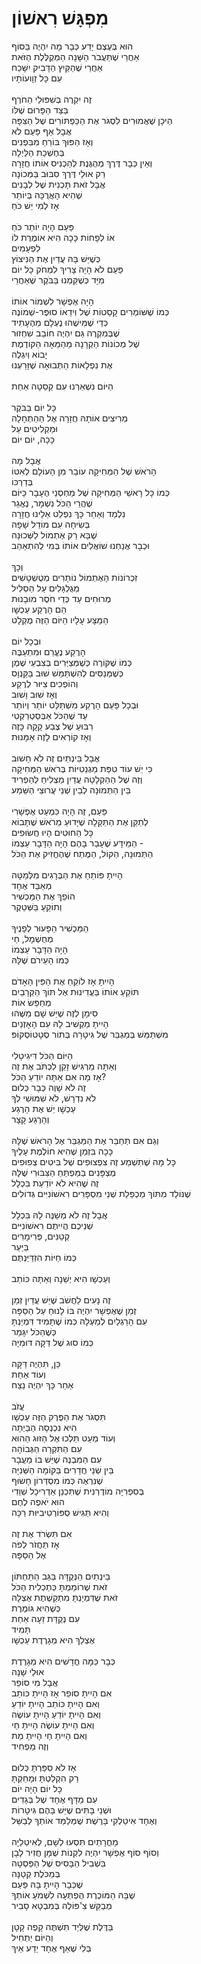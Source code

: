 # מִפְגָּשׁ רִאשׁוֹן

הוּא בְּעֶצֶם יָדַע כְּבָר מָה יִהְיֶה בַּסּוֹף\
אַחֲרֵי שֶׁתַּעֲבֹר הַשָּׁנָה הַמְּקֻלֶּלֶת הַזֹּאת\
אַחֲרֵי שֶׁהַקַּיִץ הַדָּבִיק יִשָּׁכַח\
עִם כָּל זְוָועוֹתָיו\
\
זֶה יִקְרֶה בְּשִׁפּוּלֵי הַחֹרֶף\
בַּצַּד הַפָּרוּם שֶׁלּוֹ\
הֵיכָן שֶׁאֲמוּרִים לִסְגֹּר אֶת הַכַּפְתּוֹרִים שֶׁל הַצִּפָּה\
אֲבָל אַף פַּעַם לֹא\
וְאָז הַפּוּךְ בּוֹרֵחַ מִבִּפְנִים\
בְּחֶשְׁכַת הַלַּיְלָה\
וְאֵין כְּבָר דֶּרֶךְ מְהֻגֶּנֶת לְהַכְנִיס אוֹתוֹ חֲזָרָה\
רַק אוּלַי דֶּרֶךְ סִבּוּב בַּמְּכוֹנָה\
אֲבָל זֹאת תָּכְנִית שֶׁל לְבָנִים\
שֶׁהִיא הָאֲרֻכָּה בְּיוֹתֵר\
אָז לְמִי יֵשׁ כֹּחַ\
\
פַּעַם הָיָה יוֹתֵר כֹּחַ\
אוֹ לְפָחוֹת כָּכָה הִיא אוֹמֶרֶת לוֹ\
לִפְעָמִים\
כְּשֶׁיֵּשׁ בָּהּ עֲדַיִן אֶת הַנִּיצוֹץ\
פַּעַם לֹא הָיָה צָרִיךְ לִמְחֹק כָּל יוֹם\
מִיָּד כְּשֶׁקַּמְנוּ בַּבֹּקֶר שֶׁאַחֲרֵי\
\
הָיָה אֶפְשָׁר לִשְׁמוֹר אוֹתוֹ\
כְּמוֹ שֶׁשּׁוֹמְרִים קָסֵטוֹת שֶׁל וִידֵאוֹ סוּפֶּר-שְׁמוֹנֶה\
כְּדֵי שֶׁמִּישֶׁהוּ נֶעְלָם מֵהֶעָתִיד\
שֶׁבְּמִקְרֶה גַּם יִהְיֶה חוֹבֵב שִׁחְזוּר\
שֶׁל מְכוֹנוֹת הַקְרָנָה מֵהַמֵּאָה הַקּוֹדֶמֶת\
יָבוֹא וְיִגְלֶה\
אֶת נִפְלָאוֹת הַתְּבוּאָה שֶׁזָּרַעְנוּ\
\
הַיּוֹם נִשְׁאַרְנוּ עִם קַסֵטָה אַחַת\
\
כָּל יוֹם בַּבֹּקֶר\
מְרִיצִים אוֹתָהּ חֲזָרָה אֶל הַהַתְחָלָה\
וּמַקְלִיטִים עַל\
כָּכָה, יוֹם יוֹם\
\
אֲבָל מָה\
הָרֹאשׁ שֶׁל הַמְּחִיקָה עוֹבֵר מִן הָעוֹלָם לְאִטּוֹ\
בְּדַרְכּוֹ\
כְּמוֹ כָּל רָאשֵׁי הַמְּחִיקָה שֶׁל מַחְסְנֵי הֶעָבָר כַּיּוֹם\
שֶׁהֲרֵי הַכֹּל נִשְׁמָר, נֶאֱגַר\
נִלְמַד וְאַחַר כָּךְ נִפְלַט אֵלֵינוּ חֲזָרָה\
בְּשִׂיחָה עִם מוֹדֵל שָׁפָה\
שֶׁבָּא רַק אֶתְמוֹל לַשְּׁכוּנָה\
וּכְבָר אֲנַחְנוּ שׁוֹאֲלִים אוֹתוֹ בְּמִי לְהִתְאַהֵב\
\
וְכָךְ\
זִכְרוֹנוֹת הָאֶתְמוֹל נוֹתָרִים מְטֻשְׁטָשִׁים\
מְגֻלְגָּלִים עַל הַסְלִיל\
מְרוּחִים עַד כְּדֵי חֹסֶר מוּבָנוּת\
הֵם הָרֶקַע עַכְשָׁו\
הַמַּצָּע עָלָיו הַיּוֹם הַזֶּה מֻקְלָט\
\
וּבְכָל יוֹם\
הָרֶקַע נֶעֱרַם וּמִתְעַבֶּה\
כְּמוֹ שֶׁקּוֹרֶה כְּשֶׁמְּצַיְּרִים בְּצִבְעֵי שֶׁמֶן\
כְּשֶׁמְּנַסִּים לְהִשְׁתַּמֵּשׁ שׁוּב בַּקַּנְוָס\
וְהוֹפְכִים צִיּוּר לְרֶקַע\
וְאָז שׁוּב וָשׁוּב\
וּבְכָל פַּעַם הָרֶקַע מִשְׁתַּלֵּט יוֹתֵר וְיוֹתֵר\
עַד שֶׁהַכֹּל אַבְּסְטְרַקְטִי\
רִבּוּעַ שֶׁל צֶבַע קָקָה כָּזֶה\
וְאָז קוֹרְאִים לָזֶה אָמָּנוּת\
\
אֲבָל בֵּינְתַיִם זֶה לֹא חָשׁוּב\
כִּי יֵשׁ עוֹד טִפַּת מַגְנֵטִיּוֹת בְּרֹאשׁ הַמְּחִיקָה\
וְזֶה שֶׁל הַהַקְלָטָה עֲדַיִן מַצְלִיחַ לְהַפְרִיד\
בֵּין הַתְּמוּנָה לְבֵין שְׁנֵי עֲרוּצֵי הַשֵּׁמַע\
\
פַּעַם, זֶה הָיָה כִּמְעַט אֶפְשָׁרִי\
לְתַקֵּן אֶת הַתַּקָּלָה שֶׁיָּדוּעַ מֵרֹאשׁ שֶׁתָּבוֹא\
כָּל הַחוּטִים הָיוּ חֲשׂוּפִים\
הַמֵּידָע שֶׁעָבַר בָּהֶם הָיָה הַדָּבָר עַצְמוֹ -\
הַתְּמוּנָה, הַקּוֹל, הַמֶּתַח שֶׁהֶחֱזִיק אֶת הַכֹּל\
\
הָיִיתָ פּוֹתֵחַ אֶת הַבְּרָגִים מִלְּמַטָּה\
מְאַבֵּד אֶחָד\
הוֹפֵךְ אֶת הַמַּכְשִׁיר\
וְתוֹקֵעַ בַּשְּׁטֵקֶר\
\
הַמַּכְשִׁיר הַפָּעוּר לְפָנֶיךָ\
מְחֻשְׁמָל, חַי\
הָיָה הַדָּבָר עַצְמוֹ\
כְּמוֹ הָעֵירֹם שֶׁלָּהּ\
\
הָיִיתָ אָז לוֹקֵחַ אֶת הַפִּין הָאָדֹם\
תּוֹקֵעַ אוֹתוֹ בַּעֲדִינוּת אֶל תּוֹךְ הַקְּרָבַיִם\
מְחַפֵּשׂ אוֹת\
סִימָן לְזֶה שֶׁיֵּשׁ שָׁם מַשֶּׁהוּ\
הָיִיתָ מַקְשִׁיב לָהּ עִם הָאָזְנַיִם\
מִשְׁתַּמֵּשׁ בְּמַגְבֵּר שֶׁל גִּיטָרָה בְּתוֹר סְטָטוֹסְקוֹפּ\
\
הַיּוֹם הַכֹּל דִּיגִיטָלִי\
וְאַתָּה מַרְגִּישׁ זָקֵן לִכְתֹּב אֶת זֶה\
אָז מָה אִם אַתָּה יוֹדֵעַ הַכֹּל?\
זֶה לֹא שָׁוֶה כְּבָר כְּלוּם\
לֹא נִדְרָשׁ, לֹא שִׁמּוּשִׁי לְךָ\
עַכְשָׁו יֵשׁ אֶת הָרֶגַע\
וְהָרֶגַע קָצָר\
\
וְגַם אִם תְּחַבֵּר אֶת הַמַּגְבֵּר אֶל הָרֹאשׁ שֶׁלָּהּ\
כָּכָה בִּזְמַן שֶׁהִיא חוֹלֶמֶת עָלֶיךָ\
כָּל מָה שֶׁתִּשְׁמַע זֶה צִפְצוּפִים שֶׁל בִּיטִים צְפוּפִים\
מֻצְפָּנִים בַּמַּפְתֵּחַ הַצִּבּוּרִי שֶׁלָּהּ\
זֶה שֶׁהִיא לֹא יוֹדַעַת בִּכְלָל\
שֶׁנּוֹלַד מִתּוֹךְ מַכְפֵּלַת שְׁנֵי מִסְפָּרִים רִאשׁוֹנִיִּים גְּדוֹלִים\
\
אֲבָל זֶה לֹא מְשַׁנֶּה לָהּ בִּכְלָל\
שְׁנֵיכֶם הֲיִיתֶם רִאשׁוֹנִיִּים\
קְטַנִּים, פְּרִימָרִים\
בַּיַּעַר\
כְּמוֹ חַיּוֹת הִזְדַּיַּנְתֶּם\
\
וְעַכְשָׁו הִיא יְשֵׁנָה וְאַתָּה כּוֹתֵב\
\
זֶה נָעִים לַחֲשֹׁב שֶׁיֵּשׁ עֲדַיִן זְמַן\
זְמַן שֶׁאֶפְשָׁר יִהְיֶה בּוֹ לָנוּחַ עַל הַסַּפָּה\
עִם הָרַגְלַיִם לְמַעְלָה כְּמוֹ שֶׁתָּמִיד דִּמְיַנְתָּ\
כְּשֶׁהַכֹּל יִגָּמֵר\
כְּמוֹ סוּג שֶׁל דַּקָּה דּוּמִיָּה\
\
כֵּן, תִּהְיֶה דַּקָּה\
וְעוֹד אַחַת\
אַחַר כָּךְ יִהְיֶה נֵצַח\
\
עֲזֹב\
תִּסְגֹּר אֶת הַפֶּרֶק הַזֶּה עַכְשָׁו\
הִיא נִכְנְסָה הַבַּיְתָה\
וְעוֹד מְעַט תֵּלְכוּ אֶל הַזּוּג הַהוּא\
עִם הַתִּקְרָה הַגְּבוֹהָה\
עִם הַמִּבְנֶה שֶׁיֵּשׁ בּוֹ מַעֲבָר\
בֵּין שְׁנֵי חֲדָרִים בַּקּוֹמָה הַשְּׁנִיָּה\
שֶׁנִּרְאֶה כְּמוֹ מִסְדְּרוֹן חָשׂוּף\
בְּסִפְרִיָּה מוֹדֶרְנִית שֶׁתִּכְנֵן אַדְרִיכָל שְׁוֵדִי\
הוּא יֹאפֶה לֶחֶם\
וְהִיא תַּגִּישׁ סְפּוֹרְטִיבִיּוּת רַכָּה\
\
אִם תִּשְׂרֹד אֶת זֶה\
אָז תַּחֲזֹר לְפֹה\
אֶל הַסַּפָּה\
\
בֵּינְתַיִם הַנְּקֻדָּה בַּגַּב הַתַּחְתּוֹן\
זֹאת שֶׁרוֹמַמְתָּ כְּתַכְלִית הַכֹּל\
זֹאת שֶׁדִּמְיַנְתָּ מִתְקַשֶׁתֶת אֶצְלָהּ\
כְּשֶׁהִיא גּוֹמֶרֶת\
עִם נְקֻדַּת זֵעָה אַחַת\
תָּמִיד\
אֶצְלֵךְ הִיא מְגָרֶדֶת עַכְשָׁו\
\
כְּבָר כַּמָּה חֳדָשִׁים הִיא מְגָרֶדֶת\
אוּלַי שָׁנָה\
אֲבָל מִי סוֹפֵר\
אִם הָיִיתָ סוֹפֵר אָז הָיִיתָ כּוֹתֵב\
וְאִם הָיִיתָ כּוֹתֵב הָיִיתָ יוֹדֵעַ\
וְאִם הָיִיתָ יוֹדֵעַ הָיִיתָ עוֹשֶׂה\
וְאִם הָיִיתָ עוֹשֶׂה הָיִיתָ חַי\
וְאִם הָיִיתָ חַי הָיִיתָ מֵת\
וְזֶה מַפְחִיד\
\
אָז לֹא סִפַּרְתָּ כְּלוּם\
רַק הִקְלַטְתָּ וּמָחַקְתָּ\
כָּל יוֹם הָיָה יוֹם\
עִם מַדָּף אֶחָד שֶׁל בְּגָדִים\
וּשְׁנֵי בָּתִּים שֶׁיֵּשׁ בָּהֶם גִּיטָרוֹת\
וְאֶחָד אִיטַלְקִי בָּרֶשֶׁת שֶׁמְּלַמֵּד אוֹתְךָ לְבַשֵּׁל\
\
מָחֳרָתַיִם תִּסְעוּ לְשָׁם, לְאִיטַלְיָה\
וְסוֹף סוֹף אֶפְשָׁר יִהְיֶה לִקְנוֹת שֻׁמָּן חֲזִיר לָבָן\
בִּשְׁבִיל הַבָּסִיס שֶׁל הַפַּסְטָה\
בְּמַכֹּלֶת קְטַנָּה\
שֶׁכְּבָר הָיִיתָ בָּהּ פַּעַם\
שֶׁבָּהּ הַמּוֹכֶרֶת הֻפְתְּעָה לִשְׁמֹעַ אוֹתְךָ\
מְבַקֵּשׁ צִ'פּוֹלֶה בְּמִבְטָא סָבִיר\
\
בַּדֶּלֶת שֶׁלְּיַד תִּשְׁתֶּה קָפֶה קָטָן\
וְהַיּוֹם יַתְחִיל\
בְּלִי שֶׁאַף אֶחָד יֵדַע אֵיךְ
